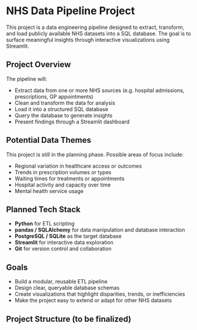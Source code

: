 # NHS Data Pipeline Project

This project is a data engineering pipeline designed to extract, transform, and load publicly available NHS datasets into a SQL database. The goal is to surface meaningful insights through interactive visualizations using Streamlit.

## Project Overview

The pipeline will:
- Extract data from one or more NHS sources (e.g. hospital admissions, prescriptions, GP appointments)
- Clean and transform the data for analysis
- Load it into a structured SQL database
- Query the database to generate insights
- Present findings through a Streamlit dashboard

## Potential Data Themes

This project is still in the planning phase. Possible areas of focus include:
- Regional variation in healthcare access or outcomes
- Trends in prescription volumes or types
- Waiting times for treatments or appointments
- Hospital activity and capacity over time
- Mental health service usage

## Planned Tech Stack

- **Python** for ETL scripting
- **pandas / SQLAlchemy** for data manipulation and database interaction
- **PostgreSQL / SQLite** as the target database
- **Streamlit** for interactive data exploration
- **Git** for version control and collaboration

## Goals

- Build a modular, reusable ETL pipeline
- Design clear, queryable database schemas
- Create visualizations that highlight disparities, trends, or inefficiencies
- Make the project easy to extend or adapt for other NHS datasets

## Project Structure (to be finalized)
